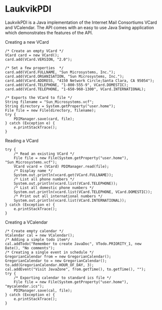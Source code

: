 LaukvikPDI
================================================================================

LaukvikPDI is a Java implementation of the Internet Mail Consortiums VCard and 
VCalendar. The API comes with an easy to use Java Swing application which 
demonstrates the features of the API.

Creating a new VCard

    /* Create an empty VCard */
    VCard card = new VCard();
    card.add(VCard.VERSION, "2.0");

    /* Set a few properties  */
    card.add(VCard.FULLNAME, "Sun Microsystems, Inc.");
    card.add(VCard.ORGANISATION, "Sun Microsystems, Inc.");
    card.add(VCard.ADDRESS, "4150 Network Circle;Santa Clara, CA 95054");
    card.add(VCard.TELEPHONE, "1-800-555-9", VCard.DOMESTIC);
    card.add(VCard.TELEPHONE, "1-650-960-1300", VCard.INTERNATIONAL);

    /* Exports the VCard to file */
    String filename = "Sun_Microsystems.vcf";
    String directory = System.getProperty("user.home");
    File file = new File(directory, filename);
    try {
        PDIManager.save(card, file);
    } catch (Exception e) {
        e.printStackTrace();
    }


Reading a VCard

    try {
        /* Read an existing VCard */
        File file = new File(System.getProperty("user.home"), "Sun_Microsystems.vcf");
        VCard vcard = (VCard) PDIManager.read(file);
        /* Display name */
        System.out.println(vcard.get(VCard.FULLNAME));
        /* List all phone numbers */
        System.out.println(vcard.list(VCard.TELEPHONE));
        /* List all domestic phone numbers */
        System.out.println(vcard.list(VCard.TELEPHONE, VCard.DOMESTIC));
        /* Print out all international numbers */
        System.out.println(vcard.list(VCard.INTERNATIONAL));
    } catch (Exception e) {
        e.printStackTrace();
    }

Creating a VCalendar

    /* Create empty calendar */
    VCalendar cal = new VCalendar();
    /* Adding a simple todo item*/
    cal.addTodo("Remember to create JavaDoc", VTodo.PRIORITY_1, new Date(), "No comments");
    /* Creating a single event in schedule */
    GregorianCalendar from = new GregorianCalendar();
    GregorianCalendar to = new GregorianCalendar();
    to.add(GregorianCalendar.HOUR_OF_DAY, 3);
    cal.addEvent("Visit JavaZone", from.getTime(), to.getTime(), "");
    try {
        /* Exporting calendar to standard ics file */
        File file = new File(System.getProperty("user.home"), "mycalendar.ics");
        PDIManager.save(cal, file);
    } catch (Exception e) {
        e.printStackTrace();
    }